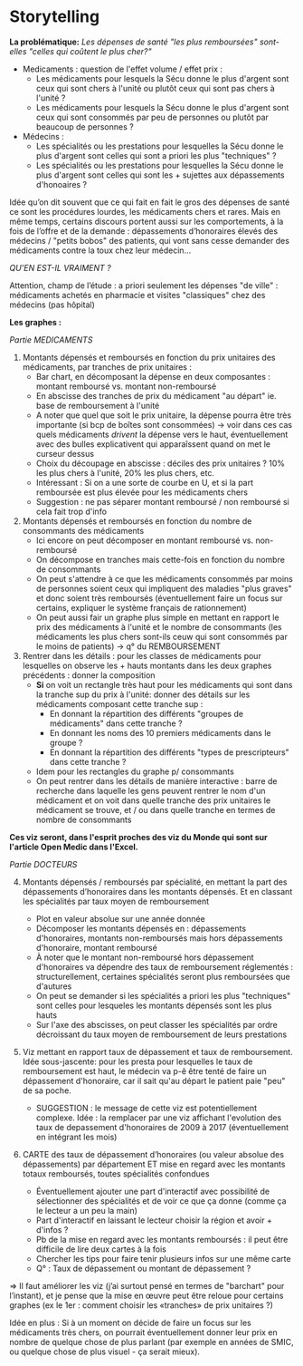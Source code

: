 # Storytelling 

**La problématique:**
*Les dépenses de santé "les plus remboursées" sont-elles "celles qui coûtent le plus cher?"*

* Medicaments : question de l'effet volume / effet prix :
    * Les médicaments pour lesquels la Sécu donne le plus d'argent sont ceux qui sont chers à l'unité ou plutôt ceux qui sont pas chers à l'unité ?
    * Les médicaments pour lesquels la Sécu donne le plus d'argent sont ceux qui sont consommés par peu de personnes ou plutôt par beaucoup de personnes ?
* Médecins : 
    * Les spécialités ou les prestations pour lesquelles la Sécu donne le plus d'argent sont celles qui sont a priori les plus "techniques" ?
    * Les spécialités ou les prestations pour lesquelles la Sécu donne le plus d'argent sont celles qui sont les + sujettes aux dépassements d'honoaires ?

Idée qu’on dit souvent que ce qui fait en fait le gros des dépenses de santé ce sont les procédures lourdes, les médicaments chers et rares. Mais en même temps, certains discours portent aussi sur les comportements, à la fois de l’offre et de la demande : dépassements d’honoraires élevés des médecins / "petits bobos" des patients, qui vont sans cesse demander des médicaments contre la toux chez leur médecin… 

*QU’EN EST-IL VRAIMENT ?*

Attention, champ de l’étude : a priori seulement les dépenses "de ville" : médicaments achetés en pharmacie et visites "classiques" chez des médecins (pas hôpital)

**Les graphes :**

*Partie MEDICAMENTS*

1. Montants dépensés et remboursés en fonction du prix unitaires des médicaments, par tranches de prix unitaires :
    * Bar chart, en décomposant la dépense en deux composantes : montant remboursé vs. montant non-remboursé
    * En abscisse des tranches de prix du médicament "au départ" ie. base de remboursement à l'unité
    * A noter que quel que soit le prix unitaire, la dépense pourra être très importante (si bcp de boîtes sont consommées) -> voir dans ces cas quels médicaments *drivent* la dépense vers le haut, éventuellement avec des bulles explicativent qui apparaîssent quand on met le curseur dessus
    * Choix du découpage en abscisse : déciles des prix unitaires ? 10% les plus chers à l'unité, 20% les plus chers, etc. 
    * Intéressant : Si on a une sorte de courbe en U, et si la part remboursée est plus élevée pour les médicaments chers
    * Suggestion : ne pas séparer montant remboursé / non remboursé si cela fait trop d'info
2. Montants dépensés et remboursés en fonction du nombre de consommants des médicaments
    * Ici encore on peut décomposer en montant remboursé vs. non-remboursé
    * On décompose en tranches mais cette-fois en fonction du nombre de consommants
    * On peut s'attendre à ce que les médicaments consommés par moins de personnes soient ceux qui impliquent des maladies "plus graves" et donc soient très remboursés (éventuellement faire un focus sur certains, expliquer le système français de rationnement)
    * On peut aussi fair un graphe plus simple en mettant en rapport le prix des médicaments à l'unité et le nombre de consommants (les médicaments les plus chers sont-ils ceuw qui sont consommés par le moins de patients) -> q° du REMBOURSEMENT
3. Rentrer dans les détails : pour les classes de médicaments pour lesquelles on observe les + hauts montants dans les deux graphes précédents : donner la composition
    * **Si** on voit un rectangle très haut pour les médicaments qui sont dans la tranche sup du prix à l'unité: donner des détails sur les médicaments composant cette tranche sup : 
        * En donnant la répartition des différents "groupes de médicaments" dans cette tranche ?
        * En donnant les noms des 10 premiers médicaments dans le groupe ?  
        * En donnant la répartition des différents "types de prescripteurs" dans cette tranche ?
    * Idem pour les rectangles du graphe p/ consommants
    * On peut rentrer dans les détails de manière interactive : barre de recherche dans laquelle les gens peuvent rentrer le nom d'un médicament et on voit dans quelle tranche des prix unitaires le médicament se trouve, et / ou dans quelle tranche en termes de nombre de consommants
    
**Ces viz seront, dans l'esprit proches des viz du Monde qui sont sur l'article Open Medic dans l'Excel.**

*Partie DOCTEURS*

4. Montants dépensés / remboursés par spécialité, en mettant la part des dépassements d’honoraires dans les montants dépensés. Et en classant les spécialités par taux moyen de remboursement
    * Plot en valeur absolue sur une année donnée
    * Décomposer les montants dépensés en : dépassements d'honoraires, montants non-remboursés mais hors dépassements d'honoraire, montant remboursé
    * À noter que le montant non-remboursé hors dépassement d'honoraires va dépendre des taux de remboursement réglementés : structurellement, certaines spécialités seront plus remboursées que d'autures
    * On peut se demander si les spécialités a priori les plus "techniques" sont celles pour lesqueles les montants dépensés sont les plus hauts
    * Sur l'axe des abscisses, on peut classer les spécialités par ordre décroissant du taux moyen de remboursement de leurs prestations
5. Viz mettant en rapport taux de dépassement et taux de remboursement. Idée sous-jascente: pour les presta pour lesquelles le taux de remboursement est haut, le médecin va p-ê être tenté de faire un dépassement d'honoraire, car il sait qu'au départ le patient paie "peu" de sa poche.
      * SUGGESTION : le message de cette viz est potentiellement complexe. Idée : la remplacer par une viz affichant l'evolution des taux de depassement d'honoraires de 2009 à 2017 (éventuellement en intégrant les mois)
    
6. CARTE des taux de dépassement d’honoraires (ou valeur absolue des dépassements) par département ET mise en regard avec les montants totaux remboursés, toutes spécialités confondues
    * Éventuellement ajouter une part d'interactif avec possibilité de sélectionner des spécialités et de voir ce que ça donne (comme ça le lecteur a un peu la main)
    * Part d'interactif en laissant le lecteur choisir la région et avoir + d'infos ?
    * Pb de la mise en regard avec les montants remboursés : il peut être difficile de lire deux cartes à la fois
    * Chercher les tips pour faire tenir plusieurs infos sur une même carte
    * Q° : Taux de dépassement ou montant de dépassement ?


=> Il faut améliorer les viz (j’ai surtout pensé en termes de "barchart" pour l’instant), et je pense que la mise en œuvre peut être reloue pour certains graphes (ex le 1er : comment choisir les «tranches» de prix unitaires ?)

Idée en plus : Si à un moment on décide de faire un focus sur les médicaments très chers, on pourrait éventuellement donner leur prix en nombre de quelque chose de plus parlant (par exemple en années de SMIC, ou quelque chose de plus visuel - ça serait mieux).

